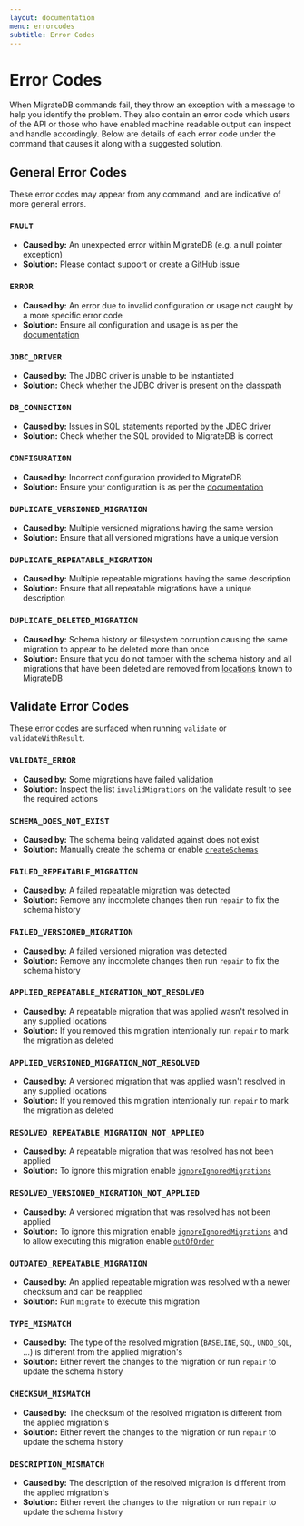 ```yaml
---
layout: documentation
menu: errorcodes
subtitle: Error Codes
---
```


# Error Codes

When MigrateDB commands fail, they throw an exception with a message to help you identify the problem. They also contain
an error code which users of the API or those who have enabled machine readable output can inspect and handle
accordingly. Below are details of each error code under the command that causes it along with a suggested solution.

## General Error Codes

These error codes may appear from any command, and are indicative of more general errors.

### `FAULT`

- **Caused by:** An unexpected error within MigrateDB (e.g. a null pointer exception)
- **Solution:** Please contact support or create a [GitHub issue](https://github.com/daniel-huss/migratedb/issues)

### `ERROR`

- **Caused by:** An error due to invalid configuration or usage not caught by a more specific error code
- **Solution:** Ensure all configuration and usage is as per the [documentation](/documentation)

### `JDBC_DRIVER`

- **Caused by:** The JDBC driver is unable to be instantiated
- **Solution:** Check whether the JDBC driver is present on the [classpath](/documentation/adding-to-the-class-path)

### `DB_CONNECTION`

- **Caused by:** Issues in SQL statements reported by the JDBC driver
- **Solution:** Check whether the SQL provided to MigrateDB is correct

### `CONFIGURATION`

- **Caused by:** Incorrect configuration provided to MigrateDB
- **Solution:** Ensure your configuration is as per the [documentation](/documentation/configuration/parameters/)

### `DUPLICATE_VERSIONED_MIGRATION`

- **Caused by:** Multiple versioned migrations having the same version
- **Solution:** Ensure that all versioned migrations have a unique version

### `DUPLICATE_REPEATABLE_MIGRATION`

- **Caused by:** Multiple repeatable migrations having the same description
- **Solution:** Ensure that all repeatable migrations have a unique description

### `DUPLICATE_DELETED_MIGRATION`

- **Caused by:** Schema history or filesystem corruption causing the same migration to appear to be deleted more than
  once
- **Solution:** Ensure that you do not tamper with the schema history and all migrations that have been deleted are
  removed from [locations](/documentation/configuration/parameters/locations) known to MigrateDB

## Validate Error Codes

These error codes are surfaced when running `validate` or `validateWithResult`.

### `VALIDATE_ERROR`

- **Caused by:** Some migrations have failed validation
- **Solution:** Inspect the list `invalidMigrations` on the validate result to see the required actions

### `SCHEMA_DOES_NOT_EXIST`

- **Caused by:** The schema being validated against does not exist
- **Solution:** Manually create the schema or
  enable [`createSchemas`](/documentation/configuration/parameters/createSchemas)

### `FAILED_REPEATABLE_MIGRATION`

- **Caused by:** A failed repeatable migration was detected
- **Solution:** Remove any incomplete changes then run `repair` to fix the schema history

### `FAILED_VERSIONED_MIGRATION`

- **Caused by:** A failed versioned migration was detected
- **Solution:** Remove any incomplete changes then run `repair` to fix the schema history

### `APPLIED_REPEATABLE_MIGRATION_NOT_RESOLVED`

- **Caused by:** A repeatable migration that was applied wasn't resolved in any supplied locations
- **Solution:** If you removed this migration intentionally run `repair` to mark the migration as deleted

### `APPLIED_VERSIONED_MIGRATION_NOT_RESOLVED`

- **Caused by:** A versioned migration that was applied wasn't resolved in any supplied locations
- **Solution:** If you removed this migration intentionally run `repair` to mark the migration as deleted

### `RESOLVED_REPEATABLE_MIGRATION_NOT_APPLIED`

- **Caused by:** A repeatable migration that was resolved has not been applied
- **Solution:** To ignore this migration
  enable [`ignoreIgnoredMigrations`](/documentation/configuration/parameters/ignoreIgnoredMigrations)

### `RESOLVED_VERSIONED_MIGRATION_NOT_APPLIED`

- **Caused by:** A versioned migration that was resolved has not been applied
- **Solution:** To ignore this migration
  enable [`ignoreIgnoredMigrations`](/documentation/configuration/parameters/ignoreIgnoredMigrations) and to allow
  executing this migration enable [`outOfOrder`](/documentation/configuration/parameters/outOfOrder)

### `OUTDATED_REPEATABLE_MIGRATION`

- **Caused by:** An applied repeatable migration was resolved with a newer checksum and can be reapplied
- **Solution:** Run `migrate` to execute this migration

### `TYPE_MISMATCH`

- **Caused by:** The type of the resolved migration (`BASELINE`, `SQL`, `UNDO_SQL`, ...) is different from the applied
  migration's
- **Solution:** Either revert the changes to the migration or run `repair` to update the schema history

### `CHECKSUM_MISMATCH`

- **Caused by:** The checksum of the resolved migration is different from the applied migration's
- **Solution:** Either revert the changes to the migration or run `repair` to update the schema history

### `DESCRIPTION_MISMATCH`

- **Caused by:** The description of the resolved migration is different from the applied migration's
- **Solution:** Either revert the changes to the migration or run `repair` to update the schema history

